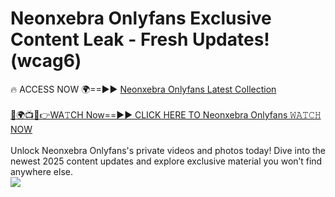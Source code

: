 # Neonxebra Onlyfans Exclusive Content Leak - Fresh Updates! (wcag6)

🔥 ACCESS NOW 🌍==►► <a href="https://tinyurl.com/kvy9nzfs" rel="nofollow">Neonxebra Onlyfans Latest Collection</a>
<br><br>
[🔴🌍📺📱👉WA𝚃CH Now==►► CLICK HERE TO Neonxebra Onlyfans 𝚆𝙰𝚃𝙲𝙷 NOW](https://tinyurl.com/kvy9nzfs)
<br><br>
Unlock Neonxebra Onlyfans's private videos and photos today! Dive into the newest 2025 content updates and explore exclusive material you won’t find anywhere else.
<br>
<a href="https://tinyurl.com/kvy9nzfs" rel="nofollow" data-target="animated-image.originalLink"><img src="https://camo.githubusercontent.com/8a4f000d20f83aca3bf7ec5f350d767afa0574a8a352519fd8cfa583a6f93a33/68747470733a2f2f692e696d6775722e636f6d2f644a486b345a712e676966" data-canonical-src="https://i.imgur.com/dJHk4Zq.gif" style="max-width: 100%; display: inline-block;" data-target="animated-image.originalImage"></a>
<br>
